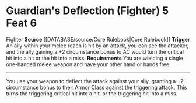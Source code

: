 ﻿---
actions: '[reaction]'
feat: Guardian's Deflection (Fighter)
id: '382'
level: '6'
name: Guardian's Deflection (Fighter)
rarity: Common
requirement: You are wielding a single one-handed melee weapon and have your other
  hand or hands free.
source: '[[DATABASE/source/Core Rulebook|Core Rulebook]]'
trait:
- '[[DATABASE/trait/Fighter|Fighter]]'
trigger: An ally within your melee reach is hit by an attack, you can see the attacker,
  and the ally gaining a+2 circumstance bonus to AC would turn the critical hit into
  a hit or the hit into a miss.
type: Feat

---
# Guardian's Deflection (Fighter) <span class="action-icon">5</span> <span class="item-type">Feat 6</span>

<span class="item-trait">Fighter</span>
**Source** [[DATABASE/source/Core Rulebook|Core Rulebook]] 
**Trigger** An ally within your melee reach is hit by an attack, you can see the attacker, and the ally gaining a +2 circumstance bonus to AC would turn the critical hit into a hit or the hit into a miss.
**Requirements** You are wielding a single one-handed melee weapon and have your other hand or hands free.

---
You use your weapon to deflect the attack against your ally, granting a +2 circumstance bonus to their Armor Class against the triggering attack. This turns the triggering critical hit into a hit, or the triggering hit into a miss.